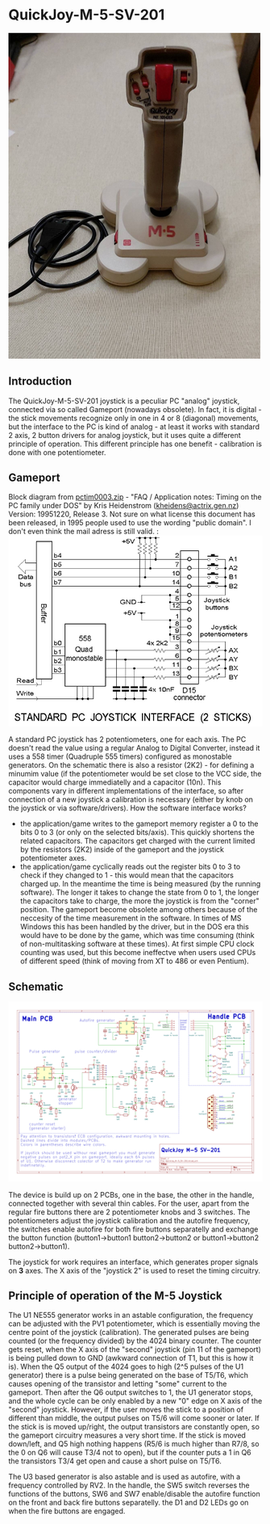 # QuickJoy-M-5-SV-201
[<img src="/QuickJoy%20M5_photo.jpg" width="500" />](/QuickJoy%20M5_photo.jpg)
## Introduction
The QuickJoy-M-5-SV-201 joystick is a peculiar PC "analog" joystick, connected via so called Gameport (nowadays obsolete). In fact, it is digital - the stick movements recognize only in one in 4 or 8 (diagonal) movements, but the interface to the PC is kind of analog - at least it works with standard 2 axis, 2 button drivers for analog joystick, but it uses quite a different principle of operation. This different principle has one benefit - calibration is done with one potentiometer.

## Gameport
Block diagram from [pctim0003.zip](pctim003.zip) - "FAQ / Application notes: Timing on the PC family under DOS" by Kris Heidenstrom (kheidens@actrix.gen.nz) Version: 19951220, Release 3. Not sure on what license this document has been released, in 1995 people used to use the wording "public domain". I don't even think the mail adress is still valid. :
![Gameport Block Diagram](/gameport_block_diagram.png)

A standard PC joystick has 2 potentiometers, one for each axis. The PC doesn't read the value using a regular Analog to Digital Converter, instead it uses a 558 timer (Quadruple 555 timers) configured as monostable generators. On the schematic there is also a resistor (2K2) - for defining a minumim value (if the potentiometer would be set close to the VCC side, the capacitor would charge immediatelly and a capacitor (10n). This components vary in different implementations of the interface, so after connection of a new joystick a calibration is necessary (either by knob on the joystick or via software/drivers).
How the software interface works?
- the application/game writes to the gameport memory register a 0 to the bits 0 to 3 (or only on the selected bits/axis). This quickly shortens the related capacitors. The capacitors get charged with the current limited by the resistors (2K2) inside of the gameport and the joystick potentiometer axes. 
- the application/game cyclically reads out the register bits 0 to 3 to check if they changed to 1 - this would mean that the capacitors charged up. In the meantime the time is being measured (by the running software). The longer it takes to change the state from 0 to 1, the longer the capacitors take to charge, the more the joystick is from the "corner" position.
The gameport become obsolete among others because of the neccesity of the time measurement in the software. In times of MS Windows this has been handled by the driver, but in the DOS era this would have to be done by the game, which was time consuming (think of non-multitasking software at these times). At first simple CPU clock counting was used, but this become ineffectve when users used CPUs of different speed (think of moving from XT to 486 or even Pentium).

## Schematic
![Schematic](/QuickJoy_M-5_SV-201.svg)

The device is build up on 2 PCBs, one in the base, the other in the handle, connected together with several thin cables. For the user, apart from the regular fire buttons there are 2 potentiometer knobs and 3 switches. The potentiometers adjust the joystick calibration and the autofire frequency, the switches enable autofire for both fire buttons separatelly and exchange the button function (button1->button1 button2->button2 or button1->button2 button2->button1).

The joystick for work requires an interface, which generates proper signals on **3** axes. The X axis of the "joystick 2" is used to reset the timing circuitry. 

## Principle of operation of the M-5 Joystick
The U1 NE555 generator works in an astable configuration, the frequency can be adjusted with the PV1 potentiometer, which is essentially moving the centre point of the joystick (calibration). The generated pulses are being counted (or the frequency divided) by the 4024 binary counter. The counter gets reset, when the X axis of the "second" joystick (pin 11 of the gameport) is being pulled down to GND (awkward connection of T1, but this is how it is). When the Q5 output of the 4024 goes to high (2^5 pulses of the U1 generator) there is a pulse being generated on the base of T5/T6, which causes opening of the transistor and letting "some" current to the gameport. Then after the Q6 output switches to 1, the U1 generator stops, and the whole cycle can be only enabled by a new "0" edge on X axis of the "second" joystick. 
However, if the user moves the stick to a position of different than middle, the output pulses on T5/6 will come sooner or later. If the stick is is moved up/right, the output transistors are constantly open, so the gameport circuitry measures a very short time. If the stick is moved down/left, and Q5 high nothing happens (R5/6 is much higher than R7/8, so the 0 on Q6 will cause T3/4 not to open), but if the counter puts a 1 in Q6 the transistors T3/4 get open and cause a short pulse on T5/T6.

The U3 based generator is also astable and is used as autofire, with a frequency controlled by RV2. In the handle, the SW5 switch reverses the functions of the buttons, SW6 and SW7 enable/disable the autofire function on the front and back fire buttons separatelly. the D1 and D2 LEDs go on when the fire buttons are engaged.
